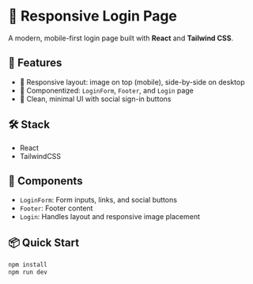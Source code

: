 # 🔐 Responsive Login Page

A modern, mobile-first login page built with **React** and **Tailwind CSS**.

## 🚀 Features

- 📱 Responsive layout: image on top (mobile), side-by-side on desktop
- 🧩 Componentized: `LoginForm`, `Footer`, and `Login` page
- 🎨 Clean, minimal UI with social sign-in buttons

## 🛠️ Stack

- React
- TailwindCSS

## 🧩 Components

- `LoginForm`: Form inputs, links, and social buttons
- `Footer`: Footer content
- `Login`: Handles layout and responsive image placement

## 📦 Quick Start

```bash
npm install
npm run dev
```
